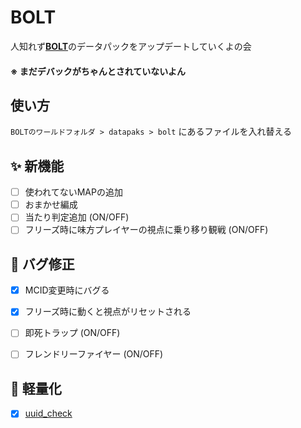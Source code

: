 # BOLT
人知れず[**BOLT**](https://archive.crowdford.com/maps/bolt)のデータパックをアップデートしていくよの会
#### ※ まだデバックがちゃんとされていないよん


## 使い方
`BOLTのワールドフォルダ > datapaks > bolt` にあるファイルを入れ替える


## ✨ 新機能
- [ ] 使われてないMAPの追加
- [ ] おまかせ編成
- [ ] 当たり判定追加 (ON/OFF)
- [ ] フリーズ時に味方プレイヤーの視点に乗り移り観戦 (ON/OFF)

## 🐜 バグ修正
- [x] MCID変更時にバグる
- [x] フリーズ時に動くと視点がリセットされる
- [ ] 即死トラップ (ON/OFF)
- [ ] フレンドリーファイヤー (ON/OFF)


## 🐎 軽量化
- [x] [uuid_check](https://github.com/Ryukkun/bolt/commits/main/data/kill_handle/functions/uuid_check)